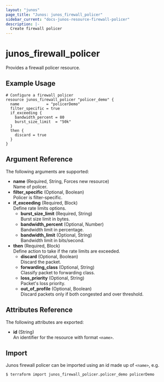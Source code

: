 ```yaml
---
layout: "junos"
page_title: "Junos: junos_firewall_policer"
sidebar_current: "docs-junos-resource-firewall-policer"
description: |-
  Create firewall policer
---
```


# junos_firewall_policer

Provides a firewall policer resource.

## Example Usage

```hcl
# Configure a firewall policer
resource junos_firewall_policer "policer_demo" {
  name            = "policerDemo"
  filter_specific = true
  if_exceeding {
    bandwidth_percent = 80
    burst_size_limit  = "50k"
  }
  then {
    discard = true
  }
}
```

## Argument Reference

The following arguments are supported:

- **name** (Required, String, Forces new resource)  
  Name of policer.
- **filter_specific** (Optional, Boolean)  
  Policer is filter-specific.
- **if_exceeding** (Required, Block)  
  Define rate limits options.
  - **burst_size_limit** (Required, String)  
    Burst size limit in bytes.
  - **bandwidth_percent** (Optional, Number)  
    Bandwidth limit in percentage.
  - **bandwidth_limit** (Optional, String)  
    Bandwidth limit in bits/second.
- **then** (Required, Block)  
  Define action to take if the rate limits are exceeded.
  - **discard** (Optional, Boolean)  
    Discard the packet.
  - **forwarding_class** (Optional, String)  
    Classify packet to forwarding class.
  - **loss_priority** (Optional, String)  
    Packet's loss priority.
  - **out_of_profile** (Optional, Boolean)  
     Discard packets only if both congested and over threshold.

## Attributes Reference

The following attributes are exported:

- **id** (String)  
  An identifier for the resource with format `<name>`.

## Import

Junos firewall policer can be imported using an id made up of `<name>`, e.g.

```shell
$ terraform import junos_firewall_policer.policer_demo policerDemo
```
